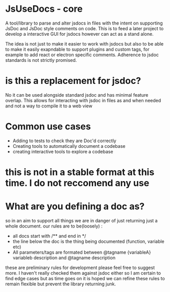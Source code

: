 # JsUseDocs - core

A tool/library to parse and alter jsdocs in files with the intent on supporting JsDoc and JsDoc style comments on code. This is to feed a later project to develop a interactive GUI for jsdocs however can act as a stand alone.

The idea is not just to make it easier to work with jsdocs but also to be able to make it easily exapndable to support plugins and custom tags, for example to add react or electron specific comments. Adherence to jsdoc standards is not strictly promised. 

# is this a replacement for jsdoc?

No it can be used alongside standard jsdoc and has minimal feature overlap. This allows for interacting with jsdoc in files as and when needed and not a way to compile it to a web view

# Common use cases

- Adding to tests to check they are Doc'd correctly
- Creating tools to automatically document a codebase
- creating interactive tools to explore a codebase

# this is not in a stable format at this time. I do not reccomend any use

# What are you defining a doc as?

so in an aim to support all things we are in danger of just returning just a whole document. our rules are to be(loosely) :

- all docs start with /** and end in */ 
- the line below the doc is the thing being documented (function, variable etc)
- All parameters/tags are formated between @tagname {variableA} variableb description and @tagname description 

these are preliminary rules for development please feel free to suggest more. I haven't really checked them against jsdoc either so I am certain to find edge cases but as time goes on it is hoped we can refine these rules to remain flexible but prevent the library returning junk. 
